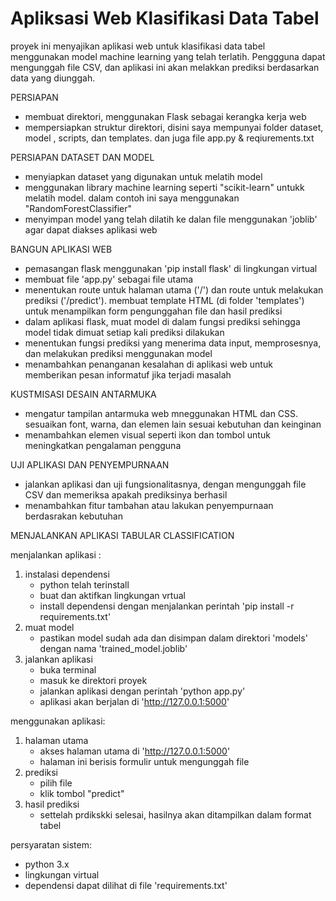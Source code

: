 # Apliksasi Web Klasifikasi Data Tabel

proyek ini menyajikan aplikasi web untuk klasifikasi data tabel menggunakan model machine learning yang telah terlatih. Penggguna dapat mengunggah file CSV, dan aplikasi ini akan melakkan prediksi berdasarkan data yang diunggah.

PERSIAPAN
- membuat direktori, menggunakan Flask sebagai kerangka kerja web
- mempersiapkan struktur direktori, disini saya mempunyai folder dataset, model , scripts, dan templates. dan juga file app.py & reqiurements.txt

PERSIAPAN DATASET DAN MODEL
- menyiapkan dataset yang digunakan untuk melatih model
- menggunakan library machine learning seperti "scikit-learn" untukk melatih model. dalam contoh ini saya menggunakan "RandomForestClassifier"
- menyimpan model yang telah dilatih ke dalan file menggunakan 'joblib' agar dapat diakses aplikasi web

BANGUN APLIKASI WEB
- pemasangan flask menggunakan 'pip install flask' di lingkungan virtual
- membuat file 'app.py' sebagai file utama
- menentukan route untuk halaman utama ('/') dan route untuk melakukan prediksi ('/predict'). membuat template HTML (di folder 'templates') untuk menampilkan form pengunggahan file dan hasil prediksi
- dalam aplikasi flask, muat model di dalam fungsi prediksi sehingga model tidak dimuat setiap kali prediksi dilakukan
- menentukan fungsi prediksi yang menerima data input, memprosesnya, dan melakukan prediksi menggunakan model
- menambahkan penanganan kesalahan di aplikasi web untuk memberikan pesan informatuf jika terjadi masalah

KUSTMISASI DESAIN ANTARMUKA
- mengatur tampilan antarmuka web mneggunakan HTML dan CSS. sesuaikan font, warna, dan elemen lain sesuai kebutuhan dan keinginan
- menambahkan elemen visual seperti ikon dan tombol untuk meningkatkan pengalaman pengguna

UJI APLIKASI DAN PENYEMPURNAAN
- jalankan aplikasi dan uji fungsionalitasnya, dengan mengunggah file CSV dan memeriksa apakah prediksinya berhasil 
- menambahkan fitur tambahan atau lakukan penyempurnaan berdasrakan kebutuhan





MENJALANKAN APLIKASI TABULAR CLASSIFICATION

menjalankan aplikasi :
1. instalasi dependensi
   - python telah terinstall
   - buat dan aktifkan lingkungan vrtual
   - install dependensi dengan menjalankan perintah 'pip install -r requirements.txt'
3. muat model
   - pastikan model sudah ada dan disimpan dalam direktori 'models' dengan nama 'trained_model.joblib'
5. jalankan aplikasi
   - buka terminal
   - masuk ke direktori proyek
   - jalankan aplikasi dengan perintah 'python app.py'
   - aplikasi akan berjalan di 'http://127.0.0.1:5000'

menggunakan aplikasi:
1. halaman utama
   - akses halaman utama di 'http://127.0.0.1:5000'
   - halaman ini berisis formulir untuk mengunggah file
3. prediksi
   - pilih file
   - klik tombol "predict"
5. hasil prediksi
   - settelah prdikskki selesai, hasilnya akan ditampilkan dalam format tabel
  
persyaratan sistem:
- python 3.x
- lingkungan virtual
- dependensi dapat dilihat di file 'requirements.txt'
  
